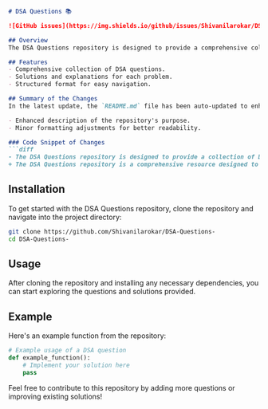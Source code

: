 ```markdown
# DSA Questions 📚

![GitHub issues](https://img.shields.io/github/issues/Shivanilarokar/DSA-Questions-) ![GitHub license](https://img.shields.io/github/license/Shivanilarokar/DSA-Questions-)

## Overview
The DSA Questions repository is designed to provide a comprehensive collection of Data Structures and Algorithms (DSA) questions to help you enhance your coding skills and prepare for technical interviews. This repository aims to be a valuable resource for developers looking to improve their problem-solving abilities.

## Features
- Comprehensive collection of DSA questions.
- Solutions and explanations for each problem.
- Structured format for easy navigation.

## Summary of the Changes
In the latest update, the `README.md` file has been auto-updated to enhance clarity and improve the overall presentation of the repository. Key changes include:

- Enhanced description of the repository's purpose.
- Minor formatting adjustments for better readability.

### Code Snippet of Changes
```diff
- The DSA Questions repository is designed to provide a collection of Data Structures and Algorithms (DSA) questions to help you enhance your coding skills and prepare for technical interviews.
+ The DSA Questions repository is a comprehensive resource designed to provide a collection of Data Structures and Algorithms (DSA) questions to help you enhance your coding skills and prepare for technical interviews.
```

## Installation
To get started with the DSA Questions repository, clone the repository and navigate into the project directory:
```bash
git clone https://github.com/Shivanilarokar/DSA-Questions-
cd DSA-Questions-
```

## Usage
After cloning the repository and installing any necessary dependencies, you can start exploring the questions and solutions provided.

## Example
Here's an example function from the repository:
```python
# Example usage of a DSA question
def example_function():
    # Implement your solution here
    pass
```

Feel free to contribute to this repository by adding more questions or improving existing solutions!
```